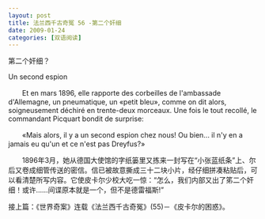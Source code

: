 ```yaml
---
layout: post
title: 法兰西千古奇冤 56 -第二个奸细
date: 2009-01-24
categories: [双语阅读]  
---
```


第二个奸细？

Un second espion

　　Et en mars 1896, elle rapporte des corbeilles de l'ambassade d'Allemagne, un pneumatique, un «petit bleu», comme on dit alors, soigneusement déchiré en trente-deux morceaux. Une fois le tout recollé, le commandant Picquart bondit de surprise:

　　«Mais alors, il y a un second espion chez nous! Ou bien... il n'y en a jamais eu qu'un et ce n'est pas Dreyfus?»



　　1896年3月，她从德国大使馆的字纸篓里又拣来一封写在“小张蓝纸条”上、尔后又卷成细管传送的密信。信已被故意撕成三十二块小片，经仔细拼凑粘贴后，可以看清楚所写内容。它使皮卡尔少校大吃一惊：“怎么，我们内部又出了笫二个奸细！或许……间谍原本就是一个，但不是德雷福斯!”



接上篇：《世界奇案》连载《法兰西千古奇冤》(55)－《皮卡尔的困惑》。
